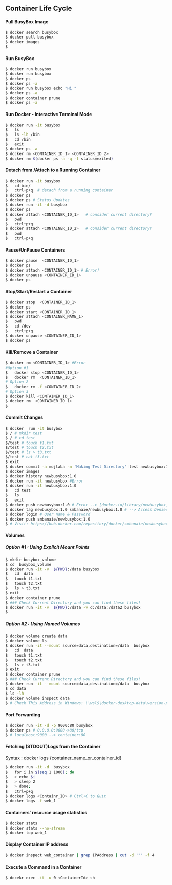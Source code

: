 ## Container Life Cycle



#### Pull BusyBox Image
```bash
$ docker search busybox
$ docker pull busybox
$ docker images
$ 
```

#### Run BusyBox
```bash
$ docker run busybox
$ docker run busybox
$ docker ps
$ docker ps -a
$ docker run busybox echo "Hi "
$ docker ps -a
$ docker container prune
$ docker ps -a

```

#### Run Docker - Interactive Terminal Mode
```bash
$ docker run -it busybox
$	ls
$ 	ls -lh /bin
$ 	cd /bin
$	exit
$ docker ps -a 
$ docker rm <CONTAINER_ID_1> <CONTAINER_ID_2> 
$ docker rm $(docker ps -a -q -f status=exited)

```

#### Detach from /Attach to a Running Container
```bash
$ docker run -it busybox
$	cd bin/
$	ctrl+p+q  # detach from a running container
$ docker ps
$ docker ps # Status Updates
$ docker run -it -d busybox
$ docker ps
$ docker attach <CONTAINER_ID_1>   # consider current directory!
$   pwd
$ 	ctrl+p+q
$ docker attach <CONTAINER_ID_2>   # consider current directory!
$   pwd
$ 	ctrl+p+q


```



#### Pause/UnPause Containers

```bash
$ docker pause  <CONTAINER_ID_1>   
$ docker ps
$ docker attach <CONTAINER_ID_1> # Error!
$ docker unpause <CONTAINER_ID_1>
$ docker ps
```



#### Stop/Start/Restart a Container

```bash
$ docker stop  <CONTAINER_ID_1>   
$ docker ps
$ docker start <CONTAINER_ID_1>   
$ docker attach <CONTAINER_NAME_1> 
$	pwd
$	cd /dev
$ 	ctrl+p+q
$ docker unpause <CONTAINER_ID_1>
$ docker ps
```



#### Kill/Remove a Container

```bash
$ docker rm <CONTAINER_ID_1> #Error
#Option #1
$ 	docker stop <CONTAINER_ID_1> 
$	docker rm  <CONTAINER_ID_1>
# Option 2
$ 	docker rm -f <CONTAINER_ID_2>
# Option 3
$ docker kill <CONTAINER_ID_1>
$ docker rm  <CONTAINER_ID_1>
$

```



#### Commit Changes 

```bash
$ docker  run -it busybox 
$ / # mkdir test
$ / # cd test
$/test # touch t1.txt
$/test # touch t2.txt
$/test # ls > t3.txt
$/test # cat t3.txt
$ exit
$ docker commit -a mojtaba -m 'Making Test Directory' test newbusybox:1.0
$ docker images
$ docker history newbusybox:1.0
$ docker run -it newbusybox #Error
$ docker run -it newbusybox:1.0
$ 	cd test
$	ls 
$ 	exit
$ docker push newbusybox:1.0 # Error --> [docker.io/library/newbusybox]
$ docker tag newbusybox:1.0 smbanaie/newbusybox:1.0 # --> Access Denied :  [docker.io/smbanaie/newbusybox]
$ docker login # User name & Password
$ docker push smbanaie/newbusybox:1.0
$ # Visit: https://hub.docker.com/repository/docker/smbanaie/newbusybox
```

#### Volumes 

#####  Option #1 : Using Explicit Mount Points 

```bash 
$ mkdir busybox_volume
$ cd  busybox_volume
$ docker run -it -v  ${PWD}:/data busybox 
$ 	cd  data
$	touch t1.txt
$	touch t2.txt
$   ls > t3.txt
$ exit
$ docker container prune
$ ### Check Current Directory and you can find these files!
$ docker run -it -v  ${PWD}:/data -v d:/data:/data2 busybox
$ 
```

##### Option #2 : Using Named Volumes

```bash 
$ docker volume create data
$ docker volume ls
$ docker run -it --mount source=data,destination=/data  busybox  
$ 	cd  data
$	touch t1.txt
$	touch t2.txt
$   ls > t3.txt
$ exit
$ docker container prune
$ ### Check Current Directory and you can find these files!
$ docker run -it --mount source=data,destination=/data  busybox  
$ cd data
$ ls -lh
$ docker volume inspect data
$ # Check This Address in Windows: \\wsl$\docker-desktop-data\version-pack-data\community\docker\volumes\

```

#### Port Forwarding

```bash
$ docker run -it -d -p 9000:80 busybox 
$ docker ps # 0.0.0.0:9000->80/tcp 
$ # localhost:9000 --> container:80

```



#### Fetching (STDOUT)Logs from the Container

Syntax : docker logs {container_name_or_container_id}

```bash
$ docker run -it -d  busybox 
$   for i in $(seq 1 1000); do
$	> echo $i
$	> sleep 2
$	> done;
$   ctrl+p+q
$ docker logs <Containr_ID> # Ctrl+C to Quit
$ docker logs -f web_1
```



#### Containers’ resource usage statistics

```bash
$ docker stats
$ docker stats --no-stream
$ docker top web_1

```

#### Display Container IP address

```bash
$ docker inspect web_container | grep IPAddress | cut -d '"' -f 4
```

#### Execute a Command in a Container

```bash
$ docekr exec -it -u 0 <ContainerId> sh
```


